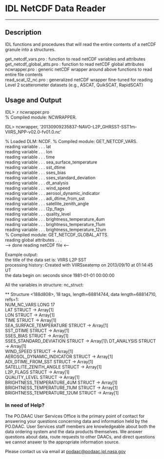 
# IDL NetCDF Data Reader
 ----


## Description 

IDL functions and procedures that will read the entire contents of a netCDF granule into a structures.

get_netcdf_vars.pro 	       : function to read netCDF variables and attributes\
get_netcdf_global_atts.pro  : function to read netCDF global attributes\
ncwrapper.pro		             : generic netCDF wrapper around above functions to read entire file contents\
read_scat_l2_nc.pro         : generalized netCDF wrapper fine-tuned for reading Level 2 scatterometer datasets (e.g., ASCAT, QuikSCAT, RapidSCAT)


## Usage and Output


IDL> .r ncwrapper.pro                                                          
% Compiled module: NCWRAPPER.

IDL> ncwrapper, '20130909235837-NAVO-L2P_GHRSST-SST1m-VIIRS_NPP-v02.0-fv01.0.nc'

% Loaded DLM: NCDF.
% Compiled module: GET_NETCDF_VARS.\
  reading variable . . . lat\
  reading variable . . . lon\
  reading variable . . . time\
  reading variable . . . sea_surface_temperature\
  reading variable . . . sst_dtime\
  reading variable . . . sses_bias\
  reading variable . . . sses_standard_deviation\
  reading variable . . . dt_analysis\
  reading variable . . . wind_speed\
  reading variable . . . aerosol_dynamic_indicator\
  reading variable . . . adi_dtime_from_sst\
  reading variable . . . satellite_zenith_angle\
  reading variable . . . l2p_flags\
  reading variable . . . quality_level\
  reading variable . . . brightness_temperature_4um\
  reading variable . . . brightness_temperature_11um\
  reading variable . . . brightness_temperature_12um\
 % Compiled module: GET_NETCDF_GLOBAL_ATTS.\
  reading global attributes . . .  
     --> done reading netCDF file <-- 


 Example output:\
 the title of the data set is: VIIRS L2P SST\
 processing history: Created with VIIRSseatemp on  2013/09/10 at 01:14:45 UT\
 the data begin on: seconds since 1981-01-01 00:00:00

 All the variables in structure: nc_struct:
 
  ** Structure <188d808>, 18 tags, length=68814744, data length=68814710, refs=1:\
  NUM_NC_VARS     LONG                17\
  LAT             STRUCT    -> <Anonymous> Array[1]\
  LON             STRUCT    -> <Anonymous> Array[1]\
  TIME            STRUCT    -> <Anonymous> Array[1]\
  SEA_SURFACE_TEMPERATURE STRUCT    -> <Anonymous> Array[1]\
  SST_DTIME       STRUCT    -> <Anonymous> Array[1]\
  SSES_BIAS       STRUCT    -> <Anonymous> Array[1]\
  SSES_STANDARD_DEVIATION STRUCT    -> <Anonymous> Array[1]\ 
  DT_ANALYSIS     STRUCT    -> <Anonymous> Array[1]\
  WIND_SPEED      STRUCT    -> <Anonymous> Array[1]\
  AEROSOL_DYNAMIC_INDICATOR STRUCT    -> <Anonymous> Array[1]\
  ADI_DTIME_FROM_SST STRUCT    -> <Anonymous> Array[1]\
  SATELLITE_ZENITH_ANGLE STRUCT    -> <Anonymous> Array[1]\
  L2P_FLAGS       STRUCT    -> <Anonymous> Array[1]\
  QUALITY_LEVEL   STRUCT    -> <Anonymous> Array[1]\
  BRIGHTNESS_TEMPERATURE_4UM STRUCT    -> <Anonymous> Array[1]\
  BRIGHTNESS_TEMPERATURE_11UM STRUCT    -> <Anonymous> Array[1]\
  BRIGHTNESS_TEMPERATURE_12UM STRUCT    -> <Anonymous> Array[1]



### In need of Help?
The PO.DAAC User Services Office is the primary point of contact for answering your questions concerning data and information held by the PO.DAAC. User Services staff members are knowledgeable about both the data ordering system and the data products themselves. We answer questions about data, route requests to other DAACs, and direct questions we cannot answer to the appropriate information source.

Please contact us via email at podaac@podaac.jpl.nasa.gov


